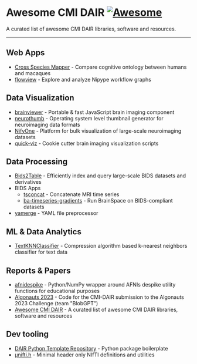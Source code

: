 # Awesome CMI DAIR [![Awesome](https://cdn.rawgit.com/sindresorhus/awesome/d7305f38d29fed78fa85652e3a63e154dd8e8829/media/badge.svg)](https://github.com/sindresorhus/awesome)

A curated list of awesome CMI DAIR libraries, software and resources.

---

## Web Apps
* [Cross Species Mapper](https://github.com/childmindresearch/cross-species-mapper) - Compare cognitive ontology between humans and macaques
* [flowview](https://github.com/childmindresearch/flowview) - Explore and analyze Nipype workflow graphs

## Data Visualization
* [brainviewer](https://github.com/childmindresearch/brainviewer) - Portable & fast JavaScript brain imaging component
* [neurothumb](https://github.com/childmindresearch/neurothumb) - Operating system level thumbnail generator for neuroimaging data formats
* [NifyOne](https://github.com/childmindresearch/niftyone) - Platform for bulk visualization of large-scale neuroimaging datasets
* [quick-viz](https://github.com/childmindresearch/quick-viz) - Cookie cutter brain imaging visualization scripts

## Data Processing
* [Bids2Table](https://github.com/childmindresearch/bids2table) - Efficiently index and query large-scale BIDS datasets and derivatives
* BIDS Apps
  * [tsconcat](https://github.com/childmindresearch/tsconcat) - Concatenate MRI time series
  * [ba-timeseries-gradients](https://github.com/childmindresearch/ba-timeseries-gradients) - Run BrainSpace on BIDS-compliant datasets
* [yamerge](https://github.com/childmindresearch/yamerge) - YAML file preprocessor

## ML & Data Analytics
* [TextKNNClassifier](https://github.com/childmindresearch/text-knnassifier) - Compression algorithm based k-nearest neighbors classifier for text data

## Reports & Papers
* [afnidespike](https://github.com/childmindresearch/afni-despike-py) - Python/NumPy wrapper around AFNIs despike utility functions for educational purposes
* [Algonauts 2023](https://github.com/childmindresearch/algonauts23) - Code for the CMI-DAIR submission to the Algonauts 2023 Challenge (team "BlobGPT")
* [Awesome CMI DAIR](https://github.com/childmindresearch/awesome-dair) - A curated list of awesome CMI DAIR libraries, software and resources

## Dev tooling
* [DAIR Python Template Repository](https://github.com/childmindresearch/template-python-repository) - Python package boilerplate
* [&#956;nifti.h](https://github.com/childmindresearch/unifti) - Minimal header only NIfTI definitions and utilities
